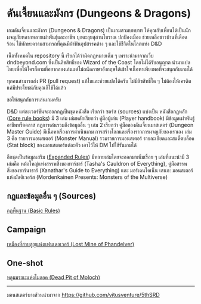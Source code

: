 # ดันเจี้ยนและมังกร (Dungeons & Dragons)

เกมดันเจี้ยนและมังกร (Dungeons & Dragons) เป็นเกมสวมบทบาท ให้คุณกับเพื่อนได้เป็นนักผจญภัยหลากหลายเผ่าพันธุ์และอาชีพ บุกตะลุยสุสานโบราณ ปกป้องเมือง ช่วยเหลือชาวบ้านที่เดือดร้อน ใช้ทักษะความสามารถที่คุณมีฝ่าฟันอุปสรรคต่าง ๆ และใช้ชีวิตในโลกแห่ง D&D

เนื้อทั้งหมดใน repository นี้ เรียกได้ว่าผิดกฏหมายเต็ม ๆ เพราะนำมาจากเว็บ dndbeyond.com ซึ่งเป็นลิขสิทธิ์ของ Wizard of the Coast โดยไม่ได้รับอนุญาต นำมาแปลไทยเพื่อให้ใครก็ตามที่อยากลองเล่นแต่ไม่ถนัดภาษาอังกฤษได้เข้าใจเนื้อหาเพียงพอที่จะสนุกกับเกมได้

ทุกคนสามารถส่ง PR (pull request) แก้ไขและช่วยแปลได้ครับ ไม่มีลิขสิทธิ์ใด ๆ ไม่ต้องให้เครดิต แค่มีประโยชน์กับคุณก็ใช้ได้แล้ว

ขอให้สนุกกับการเล่นเกมครับ


D&D แต่ละเวอร์ชันจะออกกฏเป็นชุดหนังสือ เรียกว่า ซอร์ส (sources) แบ่งเป็น หนังสือกฏหลัก ([Core rule books](https://marketplace.dndbeyond.com/core-rules)) มี 3 เล่ม เล่มหลักเรียกว่า คู่มือผู้เล่น (Player handbook) มีข้อมูลเผ่าพันธู์ อาชีพหรือคลาส กฏการเล่นรวมถึงข้อมูลอื่น ๆ เล่ม 2 เรียกว่า คู่มือของดันเจี้ยนมาสเตอร์ (Dungeon Master Guide) มีเนื้อหาเรื่องการดำเนินเกม การสร้างโลกและเรื่องราวการผจญภัยของเราเอง เล่ม 3 คือ รายการมอนสเตอร์ (Monster Manual) รวมรายการมอนสเตอร์ รายละเอียดและสแต็ตบล็อค (Stat block) ของมอนสเตอร์แต่ละตัว เอาไว้ให้ DM ไปใช้รันเกมได้

อีกชุดเป็นข้อมูลเสริม ([Expanded Rules](https://marketplace.dndbeyond.com/expanded-rules)) มีหลายเล่มโดยจะออกมาเพิ่มเรื่อย ๆ เล่มที่แนะนำมี 3 เล่มคือ หม้อใหญ่แห่งสรรพสิ่งของทาร์ชาร์ (Tasha's Cauldron of Everything), คู่มือสรรพสิ่งของซาร์นาธาร์ (Xanathar's Guide to Everything) และ มอร์เดนไคเน็น เสนอ: มอนสเตอร์แห่งมัลติเวอร์ส (Mordenkainen Presents: Monsters of the Multiverse) 

## กฏและข้อมูลอื่น ๆ (Sources)
[กฏพื้นฐาน (Basic Rules)](/basic-rules/index.md)

## Campaign
[เหมืองที่สาบสูญแห่งแฟนเดลเวอร์ (Lost Mine of Phandelver)](/lost-mine-of-phandelver/lost-mine-of-phandelver.md)  

## One-shot
[หลุมมรณะแห่งโมลอค (Dead Pit of Moloch)](/assets/dead-pit-of-moloch.pdf)

---
มอนสเตอร์บางส่วนนำมาจาก https://github.com/vitusventure/5thSRD